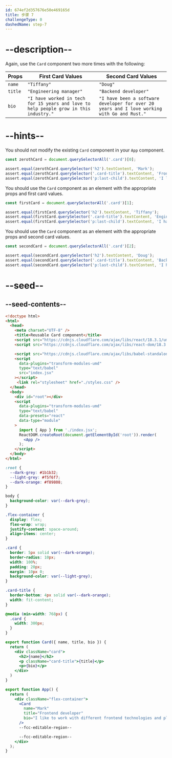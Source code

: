 ```yaml
---
id: 674ef2d357676e50e469165d
title: 步骤 7
challengeType: 0
dashedName: step-7
---
```


# --description--

Again, use the `Card` component two more times with the following:

| Props   | First Card Values                                                                     | Second Card Values                                                                          |
| ------- | ------------------------------------------------------------------------------------- | ------------------------------------------------------------------------------------------- |
| `name`  | `"Tiffany"`                                                                           | `"Doug"`                                                                                    |
| `title` | `"Engineering manager"`                                                               | `"Backend developer"`                                                                       |
| `bio`   | `"I have worked in tech for 15 years and love to help people grow in this industry."` | `"I have been a software developer for over 20 years and I love working with Go and Rust."` |

# --hints--

You should not modify the existing `Card` component in your `App` component.

```js
const zerothCard = document.querySelectorAll('.card')[0];

assert.equal(zerothCard.querySelector('h2').textContent, 'Mark');
assert.equal(zerothCard.querySelector('.card-title').textContent, 'Frontend developer');
assert.equal(zerothCard.querySelector('p:last-child').textContent, 'I like to work with different frontend technologies and play video games.');
```

You should use the `Card` component as an element with the appropriate props and first card values.

```js
const firstCard = document.querySelectorAll('.card')[1];

assert.equal(firstCard.querySelector('h2').textContent, 'Tiffany');
assert.equal(firstCard.querySelector('.card-title').textContent, 'Engineering manager');
assert.equal(firstCard.querySelector('p:last-child').textContent, 'I have worked in tech for 15 years and love to help people grow in this industry.');
```

You should use the `Card` component as an element with the appropriate props and second card values.

```js
const secondCard = document.querySelectorAll('.card')[2];

assert.equal(secondCard.querySelector('h2').textContent, 'Doug');
assert.equal(secondCard.querySelector('.card-title').textContent, 'Backend developer');
assert.equal(secondCard.querySelector('p:last-child').textContent, 'I have been a software developer for over 20 years and I love working with Go and Rust.');
```

# --seed--

## --seed-contents--

```html
<!doctype html>
<html>
  <head>
    <meta charset="UTF-8" />
    <title>Reusable Card component</title>
    <script src="https://cdnjs.cloudflare.com/ajax/libs/react/18.3.1/umd/react.development.js"></script>
    <script src="https://cdnjs.cloudflare.com/ajax/libs/react-dom/18.3.1/umd/react-dom.development.js"></script>

    <script src="https://cdnjs.cloudflare.com/ajax/libs/babel-standalone/7.26.3/babel.min.js"></script>
    <script
      data-plugins="transform-modules-umd"
      type="text/babel"
      src="index.jsx"
    ></script>
     <link rel="stylesheet" href="./styles.css" />
  </head>
  <body>
    <div id="root"></div>
    <script
      data-plugins="transform-modules-umd"
      type="text/babel"
      data-presets="react"
      data-type="module"
    >
      import { App } from './index.jsx';
      ReactDOM.createRoot(document.getElementById('root')).render(
        <App />
      );
    </script>
  </body>
</html>
```

```css
:root {
  --dark-grey: #1b1b32;
  --light-grey: #f5f6f7;
  --dark-orange: #f89808;
}

body {
  background-color: var(--dark-grey);
}

.flex-container {
  display: flex;
  flex-wrap: wrap;
  justify-content: space-around;
  align-items: center;
}

.card {
  border: 5px solid var(--dark-orange);
  border-radius: 10px;
  width: 100%;
  padding: 20px;
  margin: 10px 0;
  background-color: var(--light-grey);
}

.card-title {
  border-bottom: 4px solid var(--dark-orange);
  width: fit-content;
}

@media (min-width: 768px) {
  .card {
    width: 300px;
  }
}
```

```jsx
export function Card({ name, title, bio }) {
  return (
    <div className="card">
      <h2>{name}</h2>
      <p className="card-title">{title}</p>
      <p>{bio}</p>
    </div>
  )
}

export function App() {
  return (
    <div className="flex-container">
      <Card
        name="Mark"
        title="Frontend developer"
        bio="I like to work with different frontend technologies and play video games."
      />
      --fcc-editable-region--

      --fcc-editable-region--
    </div>
  );
}
```
